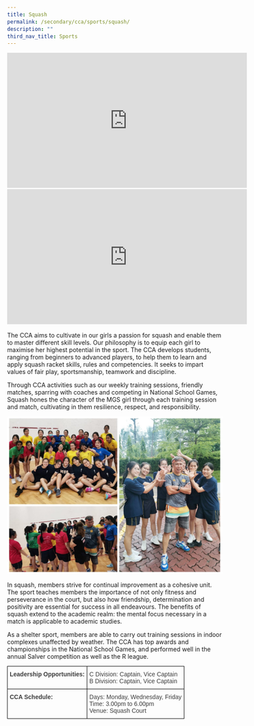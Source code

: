 ```yaml
---
title: Squash
permalink: /secondary/cca/sports/squash/
description: ""
third_nav_title: Sports
---
```


<iframe width="560" height="315" src="https://www.youtube.com/embed/ogl3fwBJ-D4" title="YouTube video player" frameborder="0" allow="accelerometer; autoplay; clipboard-write; encrypted-media; gyroscope; picture-in-picture" allowfullscreen></iframe>

<iframe width="560" height="315" src="https://www.youtube.com/embed/fE5MRShEUVc" title="YouTube video player" frameborder="0" allow="accelerometer; autoplay; clipboard-write; encrypted-media; gyroscope; picture-in-picture" allowfullscreen></iframe>

The CCA aims to cultivate in our girls a passion for squash and enable them to master different skill levels. Our philosophy is to equip each girl to maximise her highest potential in the sport. The CCA develops students, ranging from beginners to advanced players, to help them to learn and apply squash racket skills, rules and competencies. It seeks to impart values of fair play, sportsmanship, teamwork and discipline.

  

Through CCA activities such as our weekly training sessions, friendly matches, sparring with coaches and competing in National School Games, Squash hones the character of the MGS girl through each training session and match, cultivating in them resilience, respect, and responsibility.

![](/images/squash%202021.jpg)

In squash, members strive for continual improvement as a cohesive unit. The sport teaches members the importance of not only fitness and perseverance in the court, but also how friendship, determination and positivity are essential for success in all endeavours. The benefits of squash extend to the academic realm: the mental focus necessary in a match is applicable to academic studies.

  

As a shelter sport, members are able to carry out training sessions in indoor complexes unaffected by weather. The CCA has top awards and championships in the National School Games, and performed well in the annual Salver competition as well as the R league.

<style type="text/css">
.tg  {border-collapse:collapse;border-spacing:0;}
.tg td{border-color:black;border-style:solid;border-width:1px;font-family:Arial, sans-serif;font-size:14px;
  overflow:hidden;padding:10px 5px;word-break:normal;}
.tg th{border-color:black;border-style:solid;border-width:1px;font-family:Arial, sans-serif;font-size:14px;
  font-weight:normal;overflow:hidden;padding:10px 5px;word-break:normal;}
.tg .tg-uwnk{color:#3D3D3D;text-align:left;vertical-align:top}
.tg .tg-bzr3{color:#3D3D3D;font-weight:bold;text-align:left;vertical-align:top}
</style>
<table class="tg">
<thead>
  <tr>
    <th class="tg-bzr3">Leadership Opportunities:</th>
    <th class="tg-uwnk">C Division: Captain, Vice Captain<br>B Division: Captain, Vice Captain</th>
  </tr>
</thead>
<tbody>
  <tr>
    <td class="tg-bzr3">CCA Schedule:</td>
    <td class="tg-uwnk">Days: Monday, Wednesday, Friday<br>Time: 3.00pm to 6.00pm<br>Venue: Squash Court</td>
  </tr>
</tbody>
</table>
